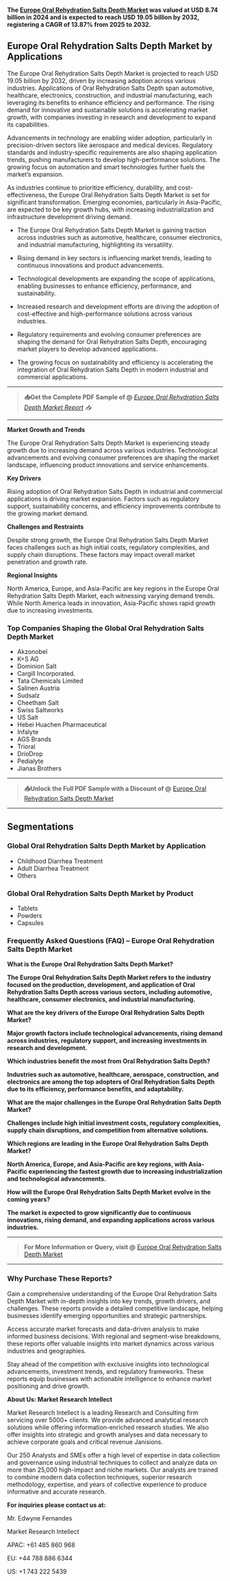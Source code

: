 <p><strong>The <a href="https://www.marketresearchintellect.com/download-sample/?rid=236911&amp;utm_source=Pulse-April-Europe&amp;utm_medium=852">Europe Oral Rehydration Salts Depth Market</a> was valued at USD 8.74 billion in 2024 and is expected to reach USD 19.05 billion by 2032, registering a CAGR of 13.87% from 2025 to 2032.</strong></p><h2>Europe Oral Rehydration Salts Depth Market by Applications&nbsp;</h2><p><p>The Europe Oral Rehydration Salts Depth Market is projected to reach USD 19.05 billion by 2032, driven by increasing adoption across various industries. Applications of Oral Rehydration Salts Depth span automotive, healthcare, electronics, construction, and industrial manufacturing, each leveraging its benefits to enhance efficiency and performance. The rising demand for innovative and sustainable solutions is accelerating market growth, with companies investing in research and development to expand its capabilities.</p><p>Advancements in technology are enabling wider adoption, particularly in precision-driven sectors like aerospace and medical devices. Regulatory standards and industry-specific requirements are also shaping application trends, pushing manufacturers to develop high-performance solutions. The growing focus on automation and smart technologies further fuels the market&rsquo;s expansion.</p><p>As industries continue to prioritize efficiency, durability, and cost-effectiveness, the Europe Oral Rehydration Salts Depth Market is set for significant transformation. Emerging economies, particularly in Asia-Pacific, are expected to be key growth hubs, with increasing industrialization and infrastructure development driving demand.</p></p><ul><li><p>The Europe Oral Rehydration Salts Depth Market is gaining traction across industries such as automotive, healthcare, consumer electronics, and industrial manufacturing, highlighting its versatility.</p></li><li><p>Rising demand in key sectors is influencing market trends, leading to continuous innovations and product advancements.</p></li><li><p>Technological developments are expanding the scope of applications, enabling businesses to enhance efficiency, performance, and sustainability.</p></li><li><p>Increased research and development efforts are driving the adoption of cost-effective and high-performance solutions across various industries.</p></li><li><p>Regulatory requirements and evolving consumer preferences are shaping the demand for Oral Rehydration Salts Depth, encouraging market players to develop advanced applications.</p></li><li><p>The growing focus on sustainability and efficiency is accelerating the integration of Oral Rehydration Salts Depth in modern industrial and commercial applications.</p></li></ul><hr /><blockquote><p><strong><span class="font-[700]">📥Get the Complete PDF Sample of @ </span></strong><em><span class="font-[700]"><a href="https://www.marketresearchintellect.com/download-sample/?rid=236911&amp;utm_source=Pulse-April-Europe&amp;utm_medium=852" target="_blank" data-tracking-control-name="article-ssr-frontend-pulse_little-text-block" data-tracking-will-navigate="" data-test-link="">Europe Oral Rehydration Salts Depth Market Report</a>&nbsp;📥</span></em></p></blockquote><hr /><p class="" data-start="77" data-end="360"><strong data-start="77" data-end="105">Market Growth and Trends</strong></p><p class="" data-start="77" data-end="360">The Europe Oral Rehydration Salts Depth Market is experiencing steady growth due to increasing demand across various industries. Technological advancements and evolving consumer preferences are shaping the market landscape, influencing product innovations and service enhancements.</p><p class="" data-start="362" data-end="606"><strong data-start="362" data-end="377">Key Drivers</strong></p><p class="" data-start="362" data-end="606">Rising adoption of Oral Rehydration Salts Depth in industrial and commercial applications is driving market expansion. Factors such as regulatory support, sustainability concerns, and efficiency improvements contribute to the growing market demand.</p><p class="" data-start="608" data-end="849"><strong data-start="608" data-end="637">Challenges and Restraints</strong></p><p class="" data-start="608" data-end="849">Despite strong growth, the Europe Oral Rehydration Salts Depth Market faces challenges such as high initial costs, regulatory complexities, and supply chain disruptions. These factors may impact overall market penetration and growth rate.</p><p class="" data-start="851" data-end="1095"><strong data-start="851" data-end="872">Regional Insights</strong></p><p class="" data-start="851" data-end="1095">North America, Europe, and Asia-Pacific are key regions in the Europe Oral Rehydration Salts Depth Market, each witnessing varying demand trends. While North America leads in innovation, Asia-Pacific shows rapid growth due to increasing investments.</p><p><h3>Top Companies Shaping the Global Oral Rehydration Salts Depth Market </h3><ul><li>Akzonobel</li><li>K+S AG</li><li>Dominion Salt</li><li>Cargill Incorporated.</li><li>Tata Chemicals Limited</li><li>Salinen Austria</li><li>Sudsalz</li><li>Cheetham Salt</li><li>Swiss Saltworks</li><li>US Salt</li><li>Hebei Huachen Pharmaceutical</li><li>Infalyte</li><li>AGS Brands</li><li>Trioral</li><li>DrioDrop</li><li>Pedialyte</li><li>Jianas Brothers</li></ul></p><hr /><blockquote><p><strong>📥Unlock the Full PDF Sample with a Discount of @</strong> <a href="https://www.marketresearchintellect.com/ask-for-discount/?rid=236911&amp;utm_source=Pulse-April-Europe&amp;utm_medium=852">Europe Oral Rehydration Salts Depth Market</a></p></blockquote><hr /><p><h2>Segmentations</h2><h3>Global Oral Rehydration Salts Depth Market by Application</h3><ul><li>Childhood Diarrhea Treatment</li><li>Adult Diarrhea Treatment</li><li>Others</li></ul><h3>Global Oral Rehydration Salts Depth Market by Product</h3><ul><li>Tablets</li><li>Powders</li><li>Capsules</li></ul></p><h3><strong>Frequently Asked Questions (FAQ) &ndash; Europe Oral Rehydration Salts Depth Market</strong></h3><p><strong>What is the Europe Oral Rehydration Salts Depth Market?</strong></p><p><strong>The Europe Oral Rehydration Salts Depth Market refers to the industry focused on the production, development, and application of Oral Rehydration Salts Depth across various sectors, including automotive, healthcare, consumer electronics, and industrial manufacturing.</strong></p><p><strong>What are the key drivers of the Europe Oral Rehydration Salts Depth Market?</strong></p><p><strong>Major growth factors include technological advancements, rising demand across industries, regulatory support, and increasing investments in research and development.</strong></p><p><strong>Which industries benefit the most from Oral Rehydration Salts Depth?</strong></p><p><strong>Industries such as automotive, healthcare, aerospace, construction, and electronics are among the top adopters of Oral Rehydration Salts Depth due to its efficiency, performance benefits, and adaptability.</strong></p><p><strong>What are the major challenges in the Europe Oral Rehydration Salts Depth Market?</strong></p><p><strong>Challenges include high initial investment costs, regulatory complexities, supply chain disruptions, and competition from alternative solutions.</strong></p><p><strong>Which regions are leading in the Europe Oral Rehydration Salts Depth Market?</strong></p><p><strong>North America, Europe, and Asia-Pacific are key regions, with Asia-Pacific experiencing the fastest growth due to increasing industrialization and technological advancements.</strong></p><p><strong>How will the Europe Oral Rehydration Salts Depth Market evolve in the coming years?</strong></p><p><strong>The market is expected to grow significantly due to continuous innovations, rising demand, and expanding applications across various industries.</strong></p><hr /><blockquote><p><span class="font-[700]"><strong>For More Information or Query, visit&nbsp;@</strong>&nbsp;</span><span class="font-[700]"><a href="https://www.marketresearchintellect.com/product/global-oral-rehydration-salts-depth-market-size-and-forecast/?utm_source=Linkedin&utm_medium=852" target="_blank" data-tracking-control-name="article-ssr-frontend-pulse_little-text-block" data-tracking-will-navigate="" data-test-link="">Europe Oral Rehydration Salts Depth Market</a></span></p></blockquote><hr /><h3><strong data-start="0" data-end="31">Why Purchase These Reports?</strong></h3><p class="" data-start="35" data-end="297">Gain a comprehensive understanding of the Europe Oral Rehydration Salts Depth Market with in-depth insights into key trends, growth drivers, and challenges. These reports provide a detailed competitive landscape, helping businesses identify emerging opportunities and strategic partnerships.</p><p class="" data-start="299" data-end="540">Access accurate market forecasts and data-driven analysis to make informed business decisions. With regional and segment-wise breakdowns, these reports offer valuable insights into market dynamics across various industries and geographies.</p><p class="" data-start="542" data-end="784">Stay ahead of the competition with exclusive insights into technological advancements, investment trends, and regulatory frameworks. These reports equip businesses with actionable intelligence to enhance market positioning and drive growth.</p><p><strong><span class="font-[700]">About Us: Market Research Intellect</span></strong></p><p><span class="">Market Research Intellect is a leading Research and Consulting firm servicing over 5000+ clients. We provide advanced analytical research solutions while offering information-enriched research studies.&nbsp;</span>We also offer insights into strategic and growth analyses and data necessary to achieve corporate goals and critical revenue Janisions.</p><p><span class="">Our 250 Analysts and SMEs offer a high level of expertise in data collection and governance using industrial techniques to collect and analyze data on more than 25,000 high-impact and niche markets. Our analysts are trained to combine modern data collection techniques, superior research methodology, expertise, and years of collective experience to produce informative and accurate research.</span></p><p><strong>For inquiries please contact us at:</strong></p><p>Mr. Edwyne Fernandes</p><p>Market Research Intellect</p><p>APAC: +61 485 860 968</p><p>EU: +44 788 886 6344</p><p>US: +1 743 222 5439</p>